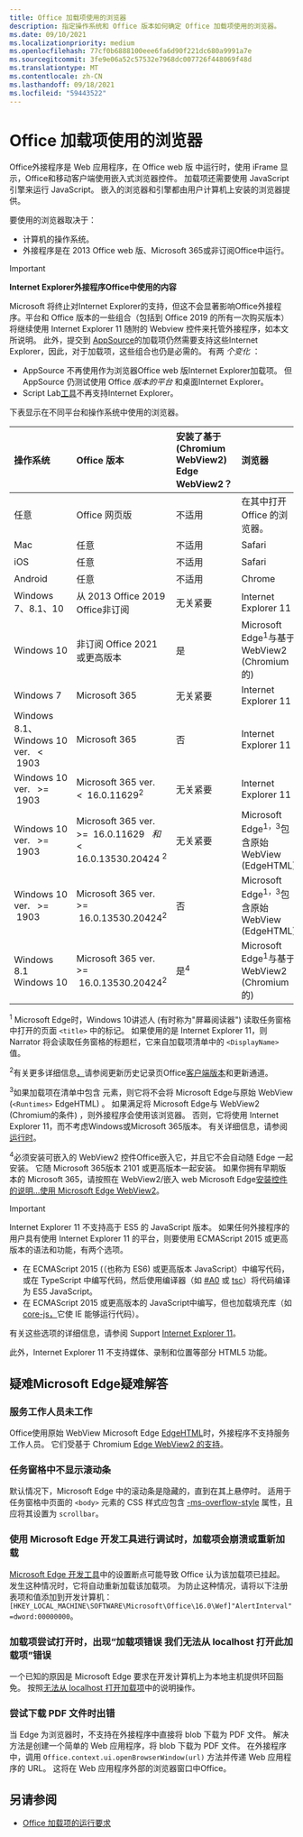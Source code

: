 ```yaml
---
title: Office 加载项使用的浏览器
description: 指定操作系统和 Office 版本如何确定 Office 加载项使用的浏览器。
ms.date: 09/10/2021
ms.localizationpriority: medium
ms.openlocfilehash: 77cf0b6888100eee6fa6d90f221dc680a9991a7e
ms.sourcegitcommit: 3fe9e06a52c57532e7968dc007726f448069f48d
ms.translationtype: MT
ms.contentlocale: zh-CN
ms.lasthandoff: 09/18/2021
ms.locfileid: "59443522"
---
```

# <a name="browsers-used-by-office-add-ins"></a>Office 加载项使用的浏览器

Office外接程序是 Web 应用程序，在 Office web 版 中运行时，使用 iFrame 显示，Office和移动客户端使用嵌入式浏览器控件。 加载项还需要使用 JavaScript 引擎来运行 JavaScript。 嵌入的浏览器和引擎都由用户计算机上安装的浏览器提供。

要使用的浏览器取决于：

- 计算机的操作系统。
- 外接程序是在 2013 Office web 版、Microsoft 365或非订阅Office中运行。

> [!IMPORTANT]
> **Internet Explorer外接程序Office中使用的内容**
>
> Microsoft 将终止对Internet Explorer的支持，但这不会显著影响Office外接程序。平台和 Office 版本的一些组合（包括到 Office 2019 的所有一次购买版本）将继续使用 Internet Explorer 11 随附的 Webview 控件来托管外接程序，如本文所说明。 此外，提交到 [AppSource](/office/dev/store/submit-to-appsource-via-partner-center)的加载项仍然需要支持这些Internet Explorer，因此，对于加载项，这些组合也仍是必需的。 有两 *个变化* ：
>
> - AppSource 不再使用作为浏览器Office web 版Internet Explorer加载项。 但 AppSource 仍测试使用 Office *版本的平台* 和桌面Internet Explorer。
> - Script Lab[工具](../overview/explore-with-script-lab.md)不再支持Internet Explorer。

下表显示在不同平台和操作系统中使用的浏览器。

|操作系统|Office 版本|安装了基于 (Chromium WebView2) Edge WebView2？|浏览器|
|:-----|:-----|:-----|:-----|
|任意|Office 网页版|不适用|在其中打开 Office 的浏览器。|
|Mac|任意|不适用|Safari|
|iOS|任意|不适用|Safari|
|Android|任意|不适用|Chrome|
|Windows 7、8.1、10 | 从 2013 Office 2019 Office非订阅|无关紧要|Internet Explorer 11|
|Windows 10 | 非订阅 Office 2021 或更高版本|是|Microsoft Edge<sup>1</sup>与基于 WebView2 (Chromium的) |
|Windows 7 | Microsoft 365| 无关紧要 | Internet Explorer 11|
|Windows 8.1、<br>Windows 10 ver. &nbsp; < &nbsp;1903| Microsoft 365 | 否| Internet Explorer 11|
|Windows 10 ver. &nbsp; >= &nbsp;1903 | Microsoft 365 ver. &nbsp; < &nbsp;16.0.11629<sup>2</sup>| 无关紧要|Internet Explorer 11|
|Windows 10 ver. &nbsp; >= &nbsp;1903 | Microsoft 365 ver. &nbsp; >= &nbsp;16.0.11629 &nbsp; _和_ &nbsp; < &nbsp; 16.0.13530.20424 <sup>2</sup>| 无关紧要|Microsoft Edge<sup>1，3</sup>包含原始 WebView (EdgeHTML) |
|Windows 10 ver. &nbsp; >= &nbsp;1903 | Microsoft 365 ver. &nbsp; >= &nbsp;16.0.13530.20424<sup>2</sup>| 否 |Microsoft Edge<sup>1，3</sup>包含原始 WebView (EdgeHTML) |
|Windows 8.1<br>Windows 10| Microsoft 365 ver. &nbsp; >= &nbsp;16.0.13530.20424<sup>2</sup>| 是<sup>4</sup>|  Microsoft Edge<sup>1</sup>与基于 WebView2 (Chromium的)  |

<sup>1</sup> Microsoft Edge时，Windows 10讲述人 (有时称为"屏幕阅读器") 读取任务窗格中打开的页面 `<title>` 中的标记。 如果使用的是 Internet Explorer 11，则Narrator 将会读取任务窗格的标题栏，它来自加载项清单中的 `<DisplayName>` 值。

<sup>2</sup>有关更多详细信息[，](/officeupdates/update-history-office365-proplus-by-date)请参阅更新历史记录页Office[客户端版本](https://support.microsoft.com/office/932788b8-a3ce-44bf-bb09-e334518b8b19)和更新通道。

<sup>3</sup>如果加载项在清单中包含 元素，则它将不会将 Microsoft Edge与原始 WebView (`<Runtimes>` EdgeHTML) 。 如果满足将 Microsoft Edge与 WebView2 (Chromium的条件) ，则外接程序会使用该浏览器。 否则，它将使用 Internet Explorer 11，而不考虑Windows或Microsoft 365版本。 有关详细信息，请参阅[运行时](../reference/manifest/runtimes.md)。

<sup>4</sup>必须安装可嵌入的 WebView2 控件Office嵌入它，并且它不会自动随 Edge 一起安装。 它随 Microsoft 365版本 2101 或更高版本一起安装。 如果你拥有早期版本的 Microsoft 365，请按照在 WebView2/嵌入 web Microsoft Edge[安装控件的说明...使用 Microsoft Edge WebView2](https://developer.microsoft.com/microsoft-edge/webview2/)。

> [!IMPORTANT]
> Internet Explorer 11 不支持高于 ES5 的 JavaScript 版本。 如果任何外接程序的用户具有使用 Internet Explorer 11 的平台，则要使用 ECMAScript 2015 或更高版本的语法和功能，有两个选项。
>
> - 在 ECMAScript 2015 (（也称为 ES6) 或更高版本 JavaScript）中编写代码，或在 TypeScript 中编写代码，然后使用编译器（如 [#A0](https://babeljs.io/) 或 [tsc](https://www.typescriptlang.org/index.html)）将代码编译为 ES5 JavaScript。
> - 在 ECMAScript 2015 或更高版本的 JavaScript[](https://en.wikipedia.org/wiki/Polyfill_(programming))中编写，但也加载填充库（如[core-js，](https://github.com/zloirock/core-js)它使 IE 能够运行代码）。
>
> 有关这些选项的详细信息，请参阅 Support [Internet Explorer 11](../develop/support-ie-11.md)。
>
> 此外，Internet Explorer 11 不支持媒体、录制和位置等部分 HTML5 功能。

## <a name="troubleshooting-microsoft-edge-issues"></a>疑难Microsoft Edge疑难解答

### <a name="service-workers-are-not-working"></a>服务工作人员未工作

Office使用原始 WebView Microsoft Edge [EdgeHTML](https://en.wikipedia.org/wiki/EdgeHTML)时，外接程序不支持服务工作人员。 它们受基于 Chromium [Edge WebView2 的支持](/microsoft-edge/hosting/webview2)。

### <a name="scroll-bar-does-not-appear-in-task-pane"></a>任务窗格中不显示滚动条

默认情况下，Microsoft Edge 中的滚动条是隐藏的，直到在其上悬停时。 适用于任务窗格中页面的 `<body>` 元素的 CSS 样式应包含 [-ms-overflow-style](https://developer.mozilla.org/docs/Web/CSS/Microsoft_Extensions) 属性，且应将其设置为 `scrollbar`。

### <a name="when-debugging-with-the-microsoft-edge-devtools-the-add-in-crashes-or-reloads"></a>使用 Microsoft Edge 开发工具进行调试时，加载项会崩溃或重新加载

[Microsoft Edge 开发工具](https://www.microsoft.com/p/microsoft-edge-devtools-preview/9mzbfrmz0mnj?rtc=1&activetab=pivot%3Aoverviewtab)中的设置断点可能导致 Office 认为该加载项已挂起。 发生这种情况时，它将自动重新加载该加载项。 为防止这种情况，请将以下注册表项和值添加到开发计算机：`[HKEY_LOCAL_MACHINE\SOFTWARE\Microsoft\Office\16.0\Wef]"AlertInterval"=dword:00000000`。

### <a name="when-the-add-in-tries-to-open-get-add-in-error-we-cant-open-this-add-in-from-the-localhost-error"></a>加载项尝试打开时，出现“加载项错误 我们无法从 localhost 打开此加载项”错误

一个已知的原因是 Microsoft Edge 要求在开发计算机上为本地主机提供环回豁免。 按照[无法从 localhost 打开加载项](/office/troubleshoot/error-messages/cannot-open-add-in-from-localhost)中的说明操作。

### <a name="get-errors-trying-to-download-a-pdf-file"></a>尝试下载 PDF 文件时出错

当 Edge 为浏览器时，不支持在外接程序中直接将 blob 下载为 PDF 文件。 解决方法是创建一个简单的 Web 应用程序，将 blob 下载为 PDF 文件。 在外接程序中，调用 `Office.context.ui.openBrowserWindow(url)` 方法并传递 Web 应用程序的 URL。 这将在 Web 应用程序外部的浏览器窗口中Office。

## <a name="see-also"></a>另请参阅

- [Office 加载项的运行要求](requirements-for-running-office-add-ins.md)
